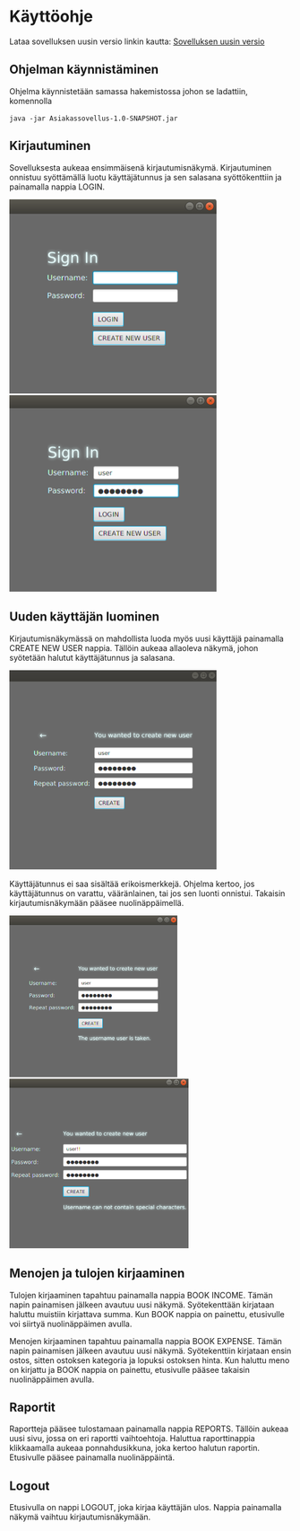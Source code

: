 # Käyttöohje

Lataa sovelluksen uusin versio linkin kautta: [Sovelluksen uusin versio](https://github.com/prinsessv/ot-harjoitustyo/releases/tag/viikko6)

## Ohjelman käynnistäminen

Ohjelma käynnistetään samassa hakemistossa johon se ladattiin, komennolla

```
java -jar Asiakassovellus-1.0-SNAPSHOT.jar
```

## Kirjautuminen

Sovelluksesta aukeaa ensimmäisenä kirjautumisnäkymä. Kirjautuminen onnistuu syöttämällä luotu käyttäjätunnus ja sen salasana syöttökenttiin ja painamalla nappia LOGIN. 

<img src="https://github.com/prinsessv/ot-harjoitustyo/blob/master/dokumentaatio/kuvat/kirjautumisNakyma.png" width="370">               <img src="https://github.com/prinsessv/ot-harjoitustyo/blob/master/dokumentaatio/kuvat/kirjauduSisaan.png" width="370">

## Uuden käyttäjän luominen

Kirjautumisnäkymässä on mahdollista luoda myös uusi käyttäjä painamalla CREATE NEW USER nappia. 
Tällöin aukeaa allaoleva näkymä, johon syötetään halutut käyttäjätunnus ja salasana.

<img src="https://github.com/prinsessv/ot-harjoitustyo/blob/master/dokumentaatio/kuvat/uudenKayttajanLuonti.png" width="370">

Käyttäjätunnus ei saa sisältää erikoismerkkejä.
Ohjelma kertoo, jos käyttäjätunnus on varattu, vääränlainen, tai jos sen luonti onnistui. Takaisin kirjautumisnäkymään pääsee nuolinäppäimellä.

<img src="https://github.com/prinsessv/ot-harjoitustyo/blob/master/dokumentaatio/kuvat/kayttajanimiVarattu.png" width="300">               <img src="https://github.com/prinsessv/ot-harjoitustyo/blob/master/dokumentaatio/kuvat/kayttajanimiErikoismerkit.png" width="320">


## Menojen ja tulojen kirjaaminen

Tulojen kirjaaminen tapahtuu painamalla nappia BOOK INCOME. Tämän napin painamisen jälkeen avautuu uusi näkymä. Syötekenttään kirjataan haluttu muistiin kirjattava summa. Kun BOOK nappia on painettu, etusivulle voi siirtyä nuolinäppäimen avulla.

Menojen kirjaaminen tapahtuu painamalla nappia BOOK EXPENSE. Tämän napin painamisen jälkeen avautuu uusi näkymä. Syötekenttiin kirjataan ensin ostos, sitten ostoksen kategoria ja lopuksi ostoksen hinta.
Kun haluttu meno on kirjattu ja BOOK nappia on painettu, etusivulle pääsee takaisin nuolinäppäimen avulla.

## Raportit

Raportteja pääsee tulostamaan painamalla nappia REPORTS. Tällöin aukeaa uusi sivu, jossa on eri raportti vaihtoehtoja. Haluttua raporttinappia klikkaamalla aukeaa ponnahdusikkuna, joka kertoo halutun raportin. Etusivulle pääsee painamalla nuolinäppäintä.

## Logout

Etusivulla on nappi LOGOUT, joka kirjaa käyttäjän ulos. Nappia painamalla näkymä vaihtuu kirjautumisnäkymään.

